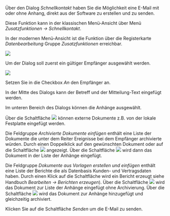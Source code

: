 Über den Dialog *Schnellkontakt* haben Sie die Möglichkeit eine E-Mail mit oder ohne Anhang, direkt aus der Software zu erstellen und zu senden.

Diese Funktion kann in der klassischen Menü-Ansicht über Menü *Zusatzfunktionen → Schnellkontakt*.

In der modernen Menü-Ansicht ist die Funktion über die Registerkarte *Datenbearbeitung* Gruppe *Zusatzfunktionen* erreichbar.

![](http://xpecto.github.io/docs/img/img_1462195542812.png)

Um der Dialog soll zuerst ein gültiger Empfänger ausgewählt werden. 

![](http://xpecto.github.io/docs/img/img_1462196879055.png)

Setzen Sie in die Checkbox *An* den Empfänger an. 

In der Mitte des Dialogs kann der Betreff und der Mitteilung-Text eingefügt werden.

Im unteren Bereich des Dialogs können die Anhänge ausgewählt. 

Über die Schaltfläche ![](http://xpecto.github.io/docs/img/img_1462196626713.png) können externe Dokumente z.B. von der lokale Festplatte eingefügt werden.

Die Feldgruppe *Archivierte Dokumente einfügen* enthält eine Liste der Dokumente die unter dem Reiter Ereignisse bei dem Empfänger archivierte würden. Durch einen Doppelklick auf den gewünschten Dokument oder auf die Schaltfläche ![](http://xpecto.github.io/docs/img/img_1462196541211.png) angezeigt. Über die Schaltfläche ![](http://xpecto.github.io/docs/img/img_1462196661664.png) wird dann das Dokument in der Liste der Anhänge eingefügt.

Die Feldgruppe *Dokumente aus Vorlagen erstellen und einfügen* enthält eine Liste der Berichte die als Datenbasis Kunden- und Vertragsdaten haben.
Durch einen Klick auf die Schaltfläche wird ein Bericht erzeugt siehe Handbuch *Bearbeiten → Berichten erzeugen*). Über die Schaltfläche ![](http://xpecto.github.io/docs/img/img_1462197853355.png) wird das Dokument zur Liste der Anhänge eingefügt ohne Archivierung. Über die Schaltfläche ![](http://xpecto.github.io/docs/img/img_1462197897490.png) wird das Dokument zur Anhänge hinzugefügt und gleichzeitig archiviert.

Klicken Sie auf die Schaltfläche *Senden* um die E-Mail zu senden.

